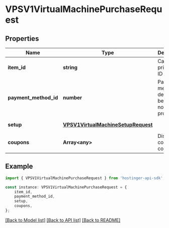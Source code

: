 # VPSV1VirtualMachinePurchaseRequest


## Properties

Name | Type | Description | Notes
------------ | ------------- | ------------- | -------------
**item_id** | **string** | Catalog price item ID | [default to undefined]
**payment_method_id** | **number** | Payment method ID, default will be used if not provided | [optional] [default to undefined]
**setup** | [**VPSV1VirtualMachineSetupRequest**](VPSV1VirtualMachineSetupRequest.md) |  | [default to undefined]
**coupons** | **Array&lt;any&gt;** | Discount coupon codes | [optional] [default to undefined]

## Example

```typescript
import { VPSV1VirtualMachinePurchaseRequest } from 'hostinger-api-sdk';

const instance: VPSV1VirtualMachinePurchaseRequest = {
    item_id,
    payment_method_id,
    setup,
    coupons,
};
```

[[Back to Model list]](../README.md#documentation-for-models) [[Back to API list]](../README.md#documentation-for-api-endpoints) [[Back to README]](../README.md)
